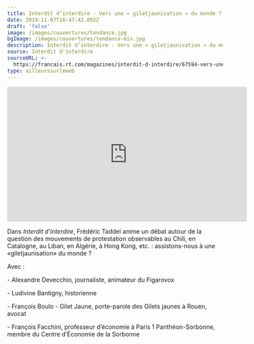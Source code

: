 ```yaml
---
title: Interdit d’interdire - Vers une « giletjaunisation » du monde ?
date: 2019-11-07T16:47:42.092Z
draft: 'false'
image: /images/couvertures/tendance.jpg
bgImage: /images/couvertures/tendance-min.jpg
description: Interdit d’interdire - Vers une « giletjaunisation » du monde ?
source: Interdit d'interdire
sourceURL: >-
  https://francais.rt.com/magazines/interdit-d-interdire/67594-vers-une-giletjaunisation-du-monde
type: ailleurssurleweb
---
```

<iframe width="560" height="315" src="https://www.youtube.com/embed/jQDRA_7U6HM" frameborder="0" allow="accelerometer; autoplay; encrypted-media; gyroscope; picture-in-picture" allowfullscreen></iframe>



Dans _Interdit d'interdire_, Frédéric Taddeï anime un débat autour de la question des mouvements de protestation observables au Chili, en Catalogne, au Liban, en Algérie, à Hong Kong, etc. : assistons-nous à une «giletjaunisation» du monde ?



Avec :



\- Alexandre Devecchio, journaliste, animateur du Figarovox

\- Ludivine Bantigny, historienne

\- François Boulo - Gilet Jaune, porte-parole des Gilets jaunes à Rouen, avocat

\- François Facchini, professeur d’économie à Paris 1 Panthéon-Sorbonne, membre du Centre d’Économie de la Sorbonne
